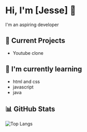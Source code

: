# Hi, I'm [Jesse] 👋

I'm an aspiring developer

## 🔭 Current Projects
- Youtube clone

## 🌱 I'm currently learning
- html and css
- javascript
- java

## 📊 GitHub Stats
![Top Langs](https://github-readme-stats.vercel.app/api/top-langs/?username=JesseMbugua&layout=compact)
